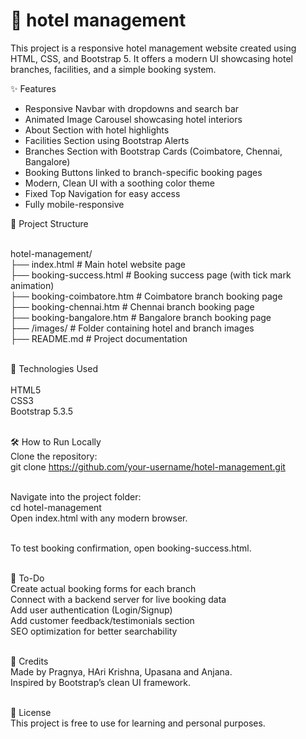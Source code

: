 # 🌟 hotel management 
This project is a responsive hotel management website created using HTML, CSS, and Bootstrap 5.
It offers a modern UI showcasing hotel branches, facilities, and a simple booking system.

✨ Features
* Responsive Navbar with dropdowns and search bar
* Animated Image Carousel showcasing hotel interiors
* About Section with hotel highlights
* Facilities Section using Bootstrap Alerts
* Branches Section with Bootstrap Cards (Coimbatore, Chennai, Bangalore)
* Booking Buttons linked to branch-specific booking pages
* Modern, Clean UI with a soothing color theme
* Fixed Top Navigation for easy access
* Fully mobile-responsive

📂 Project Structure<br><br>

hotel-management/<br>
├── index.html             # Main hotel website page<br>
├── booking-success.html   # Booking success page (with tick mark animation)<br>
├── booking-coimbatore.htm # Coimbatore branch booking page <br>
├── booking-chennai.htm    # Chennai branch booking page <br>
├── booking-bangalore.htm  # Bangalore branch booking page<br>
├── /images/               # Folder containing hotel and branch images<br>
├── README.md              # Project documentation<br><br>

🔧 Technologies Used<br><br>
HTML5<br>
CSS3<br>
Bootstrap 5.3.5<br><br>

🛠️ How to Run Locally<br>
Clone the repository:<br>
git clone https://github.com/your-username/hotel-management.git<br><br>

Navigate into the project folder:<br>
cd hotel-management<br>
Open index.html with any modern browser.<br><br>

To test booking confirmation, open booking-success.html.<br><br>

📌 To-Do <br>
Create actual booking forms for each branch<br>
Connect with a backend server for live booking data<br>
Add user authentication (Login/Signup)<br>
Add customer feedback/testimonials section<br>
SEO optimization for better searchability<br><br>

🧡 Credits<br>
Made by Pragnya, HAri Krishna, Upasana and Anjana.<br>
Inspired by Bootstrap’s clean UI framework.<br><br>

📜 License<br>
This project is free to use for learning and personal purposes.
